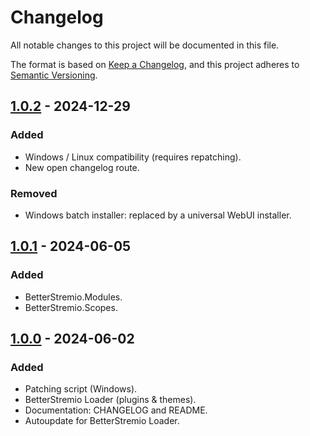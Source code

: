 # Changelog

All notable changes to this project will be documented in this file.

The format is based on [Keep a Changelog](https://keepachangelog.com/en/1.1.0/),
and this project adheres to [Semantic Versioning](https://semver.org/spec/v2.0.0.html).


## [1.0.2] - 2024-12-29

### Added

- Windows / Linux compatibility (requires repatching).
- New open changelog route.

### Removed

-  Windows batch installer: replaced by a universal WebUI installer.


## [1.0.1] - 2024-06-05

### Added

- BetterStremio.Modules.
- BetterStremio.Scopes.


## [1.0.0] - 2024-06-02

### Added

- Patching script (Windows).
- BetterStremio Loader (plugins & themes).
- Documentation: CHANGELOG and README.
- Autoupdate for BetterStremio Loader.

[1.0.0]: https://github.com/MateusAquino/BetterStremio/releases/tag/v1.0.0
[1.0.1]: https://github.com/MateusAquino/BetterStremio/releases/tag/v1.0.1
[1.0.2]: https://github.com/MateusAquino/BetterStremio/releases/tag/v1.0.2
